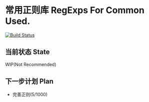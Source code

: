 # 常用正则库 RegExps For Common Used.

[![Build Status](https://travis-ci.com/AnCoSONG/RegExpUtils.svg?branch=master)](https://travis-ci.com/AnCoSONG/RegExpUtils)

## 当前状态 State

WIP(Not Recommended)

## 下一步计划 Plan

* 完善正则(5/1000)